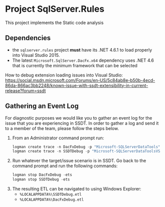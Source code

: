 # Project SqlServer.Rules
This project implements the Static code analysis

## Dependencies
* the `sqlserver.rules` project **must** have its .NET 4.6.1 to load properly into Visual Studio 2015.
* The latest `Microsoft.SqlServer.DacFx.x64` dependency uses .NET 4.6 that is currently the minimum framework that can be selected

How to debug extension loading issues into Visual Studio:
        https://social.msdn.microsoft.com/Forums/en-US/5c84ab8e-b50b-4ecd-86da-866ac3bb2248/known-issue-with-ssdt-extensibility-in-current-release?forum=ssdt

## Gathering an Event Log
For diagnostic purposes we would like you to gather an event log for the issue that you are experiencing in SSDT.
In order to gather a log and send it to a member of the team, please follow the steps below.

1. From an Administrator command prompt run:
    ```powershell
    logman create trace -n DacFxDebug -p "Microsoft-SQLServerDataTools" 0x800 -o "%LOCALAPPDATA%\DacFxDebug.etl" -ets
    logman create trace -n SSDTDebug -p "Microsoft-SQLServerDataToolsVS" 0x800 -o "%LOCALAPPDATA%\SSDTDebug.etl" -ets
    ```
2. Run whatever the target/issue scenario is in SSDT. Go back to the command prompt and run the following commands:
    ```powershell
    logman stop DacFxDebug -ets
    logman stop SSDTDebug -ets
    ```
3. The resulting ETL can be navigated to using Windows Explorer:
    * `%LOCALAPPDATA%\SSDTDebug.etl`
    * `%LOCALAPPDATA%\DacFxDebug.etl`

